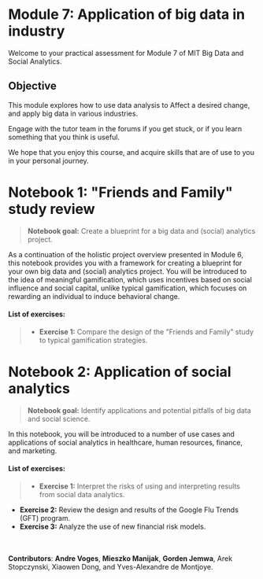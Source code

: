 # Module 7: Application of big data in industry
Welcome to your practical assessment for Module 7 of MIT Big Data and Social Analytics.


## Objective
This module explores how to use data analysis to Affect a desired change, and apply big data in various industries.

Engage with the tutor team in the forums if you get stuck, or if you learn something that you think is useful.

We hope that you enjoy this course, and acquire skills that are of use to you in your personal journey.

# Notebook 1: "Friends and Family" study review
> **Notebook goal:** Create a blueprint for a big data and (social) analytics project.

As a continuation of the holistic project overview presented in Module 6, this notebook provides you with a framework for creating a blueprint for your own big data and (social) analytics project. You will be introduced to the idea of meaningful gamification, which uses incentives based on social influence and social capital, unlike typical gamification, which focuses on rewarding an individual to induce behavioral change.

####  List of exercises:
>- **Exercise 1:** Compare the design of the "Friends and Family" study to typical gamification strategies.

# Notebook 2: Application of social analytics
> **Notebook goal:** Identify applications and potential pitfalls of big data and social science.

In this notebook, you will be introduced to a number of use cases and applications of social analytics in healthcare, human resources, finance, and marketing.


####  List of exercises:
> - **Exercise 1:** Interpret the risks of using and interpreting results from social data analytics.
- **Exercise 2:** Review the design and results of the Google Flu Trends (GFT) program.
- **Exercise 3:** Analyze the use of new financial risk models.


<br></br>
**Contributors**:
**Andre Voges**, **Mieszko Manijak**, **Gorden Jemwa**, Arek Stopczynski, Xiaowen Dong, and Yves-Alexandre de Montjoye.
